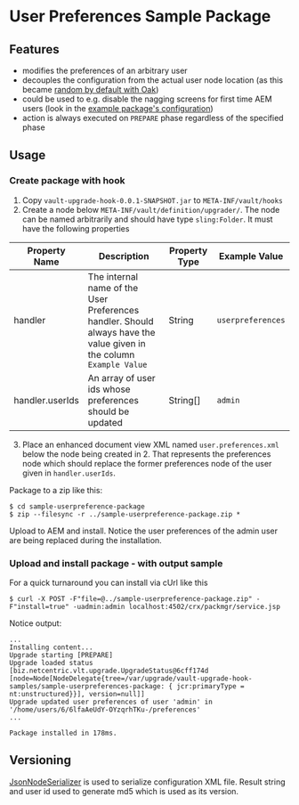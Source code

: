 
# User Preferences Sample Package

## Features

- modifies the preferences of an arbitrary user
- decouples the configuration from the actual user node location (as this became [random by default with Oak](https://jackrabbit.apache.org/oak/docs/security/user/authorizablenodename.html))
- could be used to e.g. disable the nagging screens for first time AEM users (look in the [example package's configuration](src/main/upgrader/test-user-preferences/user.preferences.xml))
- action is always executed on `PREPARE` phase regardless of the specified phase

## Usage 

### Create package with hook

1. Copy `vault-upgrade-hook-0.0.1-SNAPSHOT.jar` to `META-INF/vault/hooks`
1. Create a node below `META-INF/vault/definition/upgrader/`.
The node can be named arbitrarily and should have type `sling:Folder`.
It must have the following properties

| Property Name  | Description | Property Type | Example Value |
| ------------- | ------------- | ---------- | ------ |
| handler  | The internal name of the User Preferences handler. Should always have the value given in the column `Example Value` | String | `userpreferences` |
| handler.userIds | An array of user ids whose preferences should be updated  | String[] | `admin` |

3. Place an enhanced document view XML named `user.preferences.xml` below the node being created in 2. That represents the preferences node which should replace the former preferences node of the user given in `handler.userIds`.

Package to a zip like this:
    
    $ cd sample-userpreference-package
    $ zip --filesync -r ../sample-userpreference-package.zip *

Upload to AEM and install. Notice the user preferences of the admin user are being replaced during the installation.

### Upload and install package - with output sample

For a quick turnaround you can install via cUrl like this

    $ curl -X POST -F"file=@../sample-userpreference-package.zip" -F"install=true" -uadmin:admin localhost:4502/crx/packmgr/service.jsp

Notice output:

    ...
    Installing content...
    Upgrade starting [PREPARE]
    Upgrade loaded status [biz.netcentric.vlt.upgrade.UpgradeStatus@6cff174d [node=Node[NodeDelegate{tree=/var/upgrade/vault-upgrade-hook-samples/sample-userpreferences-package: { jcr:primaryType = nt:unstructured}}], version=null]]
    Upgrade updated user preferences of user 'admin' in '/home/users/6/6lfaAeUdY-OYzqrhTKu-/preferences'
    ...
    
    Package installed in 178ms.

## Versioning

[JsonNodeSerializer](https://github.com/Netcentric/vault-upgrade-hook/blob/develop/vault-upgrade-hook/src/main/java/biz/netcentric/vlt/upgrade/util/JsonNodeSerializer.java) is used to serialize configuration XML file. Result string and user id used to generate md5 which is used as its version.